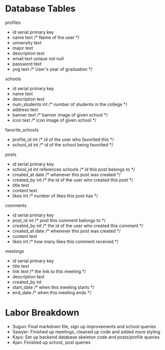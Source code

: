 # Database Tables

profiles
- id serial primary key 
- name text /* Name of the user */
- university text 
- major text
- description text
- email text unique not null
- password text
- yog text /* User's year of graduation */

schools
- id serial primary key
- name text
- description text
- num_students int /* number of students in the college */
- address text
- banner text /* banner image of given school */
- icon text /* icon image of given school */

favorite_schools
- profile_id int /* id of the user who favorited this */
- school_id int  /* id of the school being favorited */

posts
- id serial primary key
- school_id int references schools /* id this post belongs to */
- created_at date /* whenever this post was created */
- created_by int /* the id of the user who created this post  */
- title text 
- content text 
- likes int /* number of likes this post has */

comments
- id serial primary key
- post_id int  /* post this comment belongs to  */
- created_by int /* the id of the user who created this comment  */
- created_at date /* whenever this post was created */
- content text
- likes int /* how many likes this comment received */

meetings
- id serial primary key
- title text
- link text /* the link to this meeting */
- description text
- created_by int
- start_date /* when this meeting starts */
- end_date /* when this meeting ends */

# Labor Breakdown

- Sugun: Final markdown file, sign up improvements and school queries
- Sawyer: Finished up meetings, cleaned up code and added more styling
- Kays: Set up backend database skeleton code and posts/profile queries
- Ajan: Finished up school, post queries 